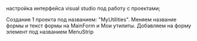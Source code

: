 настройка интерфейса visual studio под работу с проектами;

Создание 1 проекта под названием: "MyUtilities". Меняем название формы и текст формы на MainForm
 и Мои утилиты. Добавляем на форму элемент под названием MenuStrip
